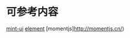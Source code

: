 # 可参考内容
[mint-ui](https://mint-ui.github.io/docs/#/en2/ ) 
[element](https://element.eleme.cn/2.0/#/zh-CN )
[momentjs]http://momentjs.cn/)
